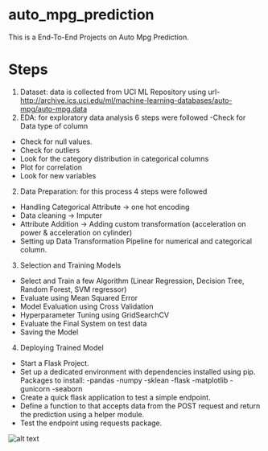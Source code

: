 # auto_mpg_prediction
This is a End-To-End Projects on Auto Mpg Prediction.

# Steps
1. Dataset: data is collected from UCI ML Repository using url- http://archive.ics.uci.edu/ml/machine-learning-databases/auto-mpg/auto-mpg.data
2. EDA: for exploratory data analysis 6 steps were followed
  -Check for Data type of column
  - Check for null values.
  - Check for outliers
  - Look for the category distribution in categorical columns
  - Plot for correlation
  - Look for new variables
2. Data Preparation: for this process 4 steps were followed
  - Handling Categorical Attribute -> one hot encoding
  - Data cleaning -> Imputer
  - Attribute Addition -> Adding custom transformation (acceleration on power & acceleration on cylinder)
  - Setting up Data Transformation Pipeline for numerical and categorical column.
3. Selection and Training Models
  - Select and Train a few Algorithm (Linear Regression, Decision Tree, Random Forest, SVM regressor)
  - Evaluate using Mean Squared Error
  - Model Evaluation using Cross Validation
  - Hyperparameter Tuning using GridSearchCV
  - Evaluate the Final System on test data
  - Saving the Model
 4. Deploying Trained Model
  - Start a Flask Project.
  - Set up a dedicated environment with dependencies installed using pip.
    Packages to install:
    -pandas
    -numpy
    -sklean
    -flask
    -matplotlib
    -gunicorn
    -seaborn
  - Create a quick flask application to test a simple endpoint.
  - Define a function to that accepts data from the POST request and return the prediction using a helper module.
  - Test the endpoint using requests package.
  

![alt text](https://github.com/porky5191/auto_mpg_prediction/tree/main/readme_resource/s1.png?raw=true)
